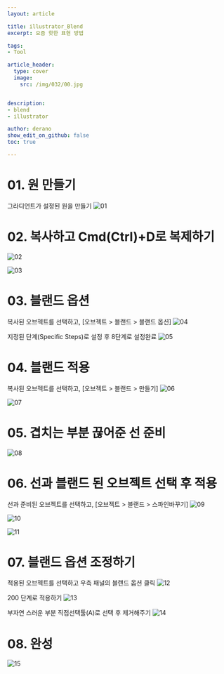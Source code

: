 ```yaml
---
layout: article

title: illustrator_Blend
excerpt: 요즘 핫한 표현 방법 

tags: 
- Tool

article_header:
  type: cover
  image:
    src: /img/032/00.jpg


description: 
- blend
- illustrator

author: derano
show_edit_on_github: false
toc: true

---
```

# 01. 원 만들기
그라디언트가 설정된 원을 만들기
![01](/img/032/01.jpg "01")

# 02. 복사하고 Cmd(Ctrl)+D로 복제하기
![02](/img/032/02.jpg "02")
  
![03](/img/032/03.jpg "03")
  
# 03. 블랜드 옵션
복사된 오브젝트를 선택하고, [오브젝트 > 블랜드 > 블랜드 옵션]
![04](/img/032/04.jpg "04")
  
지정된 단계(Specific Steps)로 설정 후 8단계로 설정완료
![05](/img/032/05.jpg "05")
  
# 04. 블랜드 적용
복사된 오브젝트를 선택하고, [오브젝트 > 블랜드 > 만들기]
![06](/img/032/06.jpg "06")
    
![07](/img/032/07.jpg "07")

# 05. 겹치는 부분 끊어준 선 준비
![08](/img/032/08.jpg "08")  

# 06. 선과 블랜드 된 오브젝트 선택 후 적용
선과 준비된 오브젝트를 선택하고, [오브젝트 > 블랜드 > 스파인바꾸기]
![09](/img/032/09.jpg "09")

![10](/img/032/10.jpg "10")  

![11](/img/032/11.jpg "11")

# 07. 블랜드 옵션 조정하기
적용된 오브젝트를 선택하고 우측 패널의 블랜드 옵션 클릭
![12](/img/032/12.jpg "12")  

200 단계로 적용하기
![13](/img/032/13.jpg "13")  

부자연 스러운 부분 직접선택툴(A)로 선택 후 제거해주기
![14](/img/032/14.jpg "14")  

# 08. 완성
![15](/img/032/15.jpg "15")